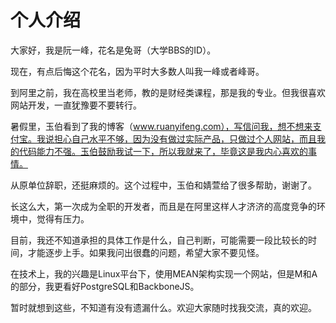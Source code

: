 # 个人介绍

大家好，我是阮一峰，花名是兔哥（大学BBS的ID）。

现在，有点后悔这个花名，因为平时大多数人叫我一峰或者峰哥。

到阿里之前，我在高校里当老师，教的是财经类课程，那是我的专业。但我很喜欢网站开发，一直犹豫要不要转行。

暑假里，玉伯看到了我的博客（www.ruanyifeng.com），写信问我，想不想来支付宝。我说担心自己水平不够，因为没有做过实际产品，只做过个人网站，而且我的代码能力不强。玉伯鼓励我试一下，所以我就来了，毕竟这是我内心喜欢的事情。 

从原单位辞职，还挺麻烦的。这个过程中，玉伯和婧萱给了很多帮助，谢谢了。

长这么大，第一次成为全职的开发者，而且是在阿里这样人才济济的高度竞争的环境中，觉得有压力。

目前，我还不知道承担的具体工作是什么，自己判断，可能需要一段比较长的时间，才能逐步上手。如果我问出很蠢的问题，希望大家不要见怪。

在技术上，我的兴趣是Linux平台下，使用MEAN架构实现一个网站，但是M和A的部分，我更看好PostgreSQL和BackboneJS。

暂时就想到这些，不知道有没有遗漏什么。欢迎大家随时找我交流，真的欢迎。




